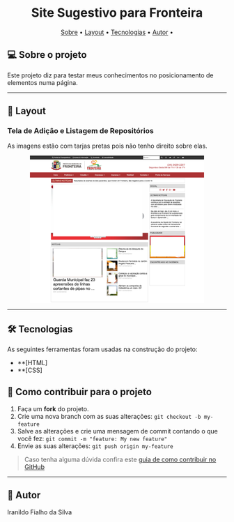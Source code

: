 <h1 align="center"> Site Sugestivo para Fronteira
</h1>


<p align="center">
 <a href="#-sobre-o-projeto">Sobre</a> •
 <a href="#-layout">Layout</a> • 
 <a href="#-tecnologias">Tecnologias</a> • 
 <a href="#-autor">Autor</a> • 
</p>


## 💻 Sobre o projeto

Este projeto diz para testar meus conhecimentos no posicionamento de elementos numa página.


---

## 🎨 Layout

### Tela de Adição e Listagem de Repositórios
As imagens estão com tarjas pretas pois não tenho direito sobre elas.
<p align="center" style="display: flex; align-items: flex-start; justify-content: center;">
  <img alt="pagina1" title="#pagina1" src="./readmeImages/1.png" width="400px">
</p>


---

## 🛠 Tecnologias

As seguintes ferramentas foram usadas na construção do projeto:

-   **[HTML]
-   **[CSS]


## 💪 Como contribuir para o projeto

1. Faça um **fork** do projeto.
2. Crie uma nova branch com as suas alterações: `git checkout -b my-feature`
3. Salve as alterações e crie uma mensagem de commit contando o que você fez: `git commit -m "feature: My new feature"`
4. Envie as suas alterações: `git push origin my-feature`
> Caso tenha alguma dúvida confira este [guia de como contribuir no GitHub](./CONTRIBUTING.md)

---

## 🦸 Autor

Iranildo Fialho da Silva
